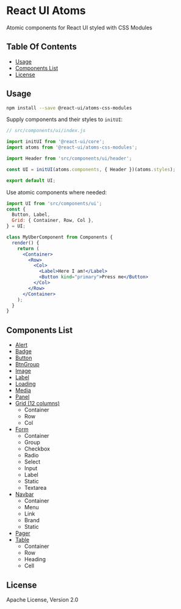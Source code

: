 # React UI Atoms

Atomic components for React UI styled with CSS Modules


## Table Of Contents

* [Usage](#usage)
* [Components List](#components-list)
* [License](#license)


## Usage
```sh
npm install --save @react-ui/atoms-css-modules
```

Supply components and their styles to `initUI`:

```javascript
// src/components/ui/index.js

import initUI from '@react-ui/core';
import atoms from '@react-ui/atoms-css-modules';

import Header from 'src/components/ui/header';

const UI = initUI(atoms.components, { Header })(atoms.styles);

export default UI;
```

Use atomic components where needed:

```jsx
import UI from 'src/components/ui';
const {
  Button, Label,
  Grid: { Container, Row, Col },
} = UI;

class MyUberComponent from Components {
  render() {
    return (
      <Container>
        <Row>
          <Col>
            <Label>Here I am!</Label>
            <Button kind="primary">Press me</Button>
          </Col>
        </Row>
      </Container>
    );
  }
}
```


## Components List

* [Alert](/docs/components.md#alert)
* [Badge](/docs/components.md#badge)
* [Button](/docs/components.md#button)
* [BtnGroup](/docs/components.md#btngroup)
* [Image](/docs/components.md#image)
* [Label](/docs/components.md#label)
* [Loading](/docs/components.md#loading)
* [Media](/docs/components.md#media)
* [Panel](/docs/components.md#panel)
* [Grid (12 columns)](/docs/components.md#grid)
  - Container
  - Row
  - Col
* [Form](/docs/components.md#form)
  - Container
  - Group
  - Checkbox
  - Radio
  - Select
  - Input
  - Label
  - Static
  - Textarea
* [Navbar](/docs/components.md#navbar)
  - Container
  - Menu
  - Link
  - Brand
  - Static
* [Pager](/docs/components.md#pager)
* [Table](/docs/components.md#table)
  - Container
  - Row
  - Heading
  - Cell


## License

Apache License, Version 2.0
